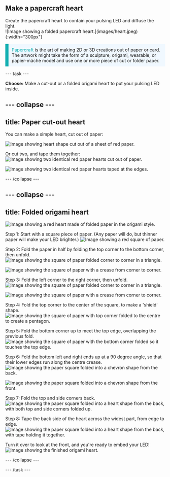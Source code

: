 ## Make a papercraft heart

<div style="display: flex; flex-wrap: wrap">
<div style="flex-basis: 200px; flex-grow: 1; margin-right: 15px;">
Create the papercraft heart to contain your pulsing LED and diffuse the light. 
</div>
<div>
![Image showing a folded papercraft heart.](images/heart.jpeg){:width="300px"}
</div>
</div>

<p style="border-left: solid; border-width:10px; border-color: #0faeb0; background-color: aliceblue; padding: 10px;">
<span style="color: #0faeb0">Papercraft</span> is the art of making 2D or 3D creations out of paper or card. The artwork might take the form of a sculpture, origami, wearable, or papier-mâché model and use one or more piece of cut or folder paper.</p>

--- task ---

**Choose:** Make a cut-out or a folded origami heart to put your pulsing LED inside.

--- collapse ---
---
title: Paper cut-out heart
---

You can make a simple heart, cut out of paper:

![Image showing heart shape cut out of a sheet of red paper.](images/heart-cutout.png)

Or cut two, and tape them together:
![Image showing two identical red paper hearts cut out of paper.](images/heart-cutout2.png)

![Image showing two identical red paper hearts taped at the edges.](images/heart-cutout3.png)


--- /collapse ---


--- collapse ---
---
title: Folded origami heart
---

![Image showing a red heart made of folded paper in the origami style.](images/heart.png)

Step 1: Start with a square piece of paper. (Any paper will do, but thinner paper will make your LED brighter.) 
![Image showing a red square of paper.](images/heart1.png)


Step 2: Fold the paper in half by folding the top corner to the bottom corner, then unfold.
![Image showing the square of paper folded corner to corner in a triangle.](images/heart2.png)

![Image showing the square of paper with a crease from corner to corner.](images/heart3.png)


Step 3: Fold the left corner to the right corner, then unfold.
![Image showing the square of paper folded corner to corner in a triangle.](images/heart4.png)

![Image showing the square of paper with a crease from corner to corner.](images/heart5.png)


Step 4: Fold the top corner to the center of the square, to make a 'shield' shape.
![Image showing the square of paper with top corner folded to the centre to create a pentagon.](images/heart6.png)


Step 5: Fold the bottom corner up to meet the top edge, overlapping the previous fold.
![Image showing the square of paper with the bottom corner folded so it touches the top edge.](images/heart7.png)

Step 6: Fold the bottom left and right ends up at a 90 degree angle, so that their lower edges run along the centre crease.
![Image showing the paper square folded into a chevron shape from the back.](images/heart8.png)

![Image showing the paper square folded into a chevron shape from the front.](images/heart9.png)


Step 7: Fold the top and side corners back.
![Image showing the paper square folded into a heart shape from the back, with both top and side corners folded up.](images/heart10.png)

Step 8: Tape the back side of the heart across the widest part, from edge to edge.
![Image showing the paper square folded into a heart shape from the back, with tape holding it together.](images/heart11.png)

Turn it over to look at the front, and you're ready to embed your LED!
![Image showing the finished origami heart.](images/heart.png)


--- /collapse ---

--- /task ---


